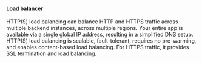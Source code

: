 #### Load balancer
HTTP(S) load balancing can balance HTTP and HTTPS traffic across multiple backend instances, across multiple regions. Your entire app is available via a single global IP address, resulting in a simplified DNS setup. 
HTTP(S) load balancing is scalable, fault-tolerant, requires no pre-warming, and enables content-based load balancing. For HTTPS traffic, it provides SSL termination and load balancing.

